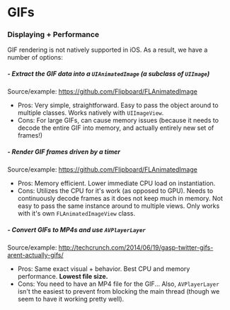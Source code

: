 # GIFs

### Displaying + Performance

GIF rendering is not natively supported in iOS. As a result, we have a number of options:

##### - Extract the GIF data into a `UIAnimatedImage` (a subclass of `UIImage`)
Source/example: https://github.com/Flipboard/FLAnimatedImage

- Pros: Very simple, straightforward. Easy to pass the object around to multiple classes. Works natively with `UIImageView`.
- Cons: For large GIFs, can cause memory issues (because it needs to decode the entire GIF into memory, and actually entirely new set of frames!)

##### - Render GIF frames driven by a timer
Source/example: https://github.com/Flipboard/FLAnimatedImage

- Pros: Memory efficient. Lower immediate CPU load on instantiation.
- Cons: Utilizes the CPU for it's work (as opposed to GPU). Needs to continuously decode frames as it does not keep much in memory. Not easy to pass the same instance around to multiple views. Only works with it's own `FLAnimatedImageView` class.

##### - Convert GIFs to MP4s and use `AVPlayerLayer`
Source/example: http://techcrunch.com/2014/06/19/gasp-twitter-gifs-arent-actually-gifs/

- Pros: Same exact visual + behavior. Best CPU and memory performance. **Lowest file size.**
- Cons: You need to have an MP4 file for the GIF... Also, `AVPlayerLayer` isn't the easiest to prevent from blocking the main thread (though we seem to have it working pretty well).
